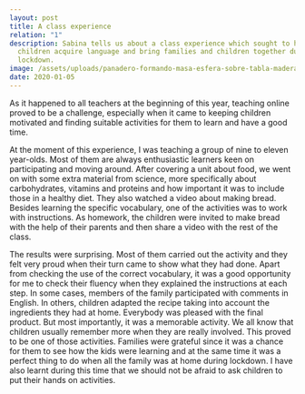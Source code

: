 ```yaml
---
layout: post
title: A class experience
relation: "1"
description: Sabina tells us about a class experience which sought to help
  children acquire language and bring families and children together during
  lockdown.
image: /assets/uploads/panadero-formando-masa-esfera-sobre-tabla-madera_74855-5658.jpg
date: 2020-01-05
---
```

As it happened to all teachers at the beginning of this year, teaching online proved to be a challenge, especially when it came to keeping children motivated and finding suitable activities for them to learn and have a good time.

At the moment of this experience, I was teaching a group of nine to eleven year-olds. Most of them are always enthusiastic learners keen on participating and moving around. After covering a unit about food, we went on with some extra material from science, more specifically about carbohydrates, vitamins and proteins and how important it was to include those in a healthy diet. They also watched a video about making bread. Besides learning the specific vocabulary, one of the activities was to work with instructions. As homework, the children were invited to make bread with the help of their parents and then share a video with the rest of the class.

The results were surprising. Most of them carried out the activity and they felt very proud when their turn came to show what they had done. Apart from checking the use of the correct vocabulary, it was a good opportunity for me to check their fluency when they explained the instructions at each step. In some cases, members of the family participated with comments in English. In others, children adapted the recipe taking into account the ingredients they had at home. Everybody was pleased with the final product. But most importantly, it was a memorable activity. We all know that children usually remember more when they are really involved. This proved to be one of those activities. Families were grateful since it was a chance for them to see how the kids were learning and at the same time it was a perfect thing to do when all the family was at home during lockdown. I have also learnt during this time that we should not be afraid to ask children to put their hands on activities.

